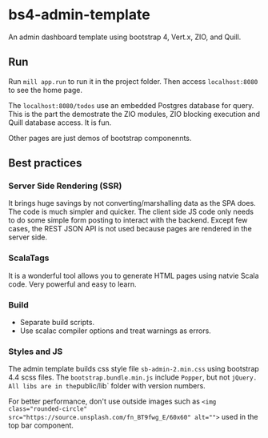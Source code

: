 # bs4-admin-template

An admin dashboard template using bootstrap 4, Vert.x, ZIO, and Quill.

## Run

Run `mill app.run` to run it in the project folder. Then access `localhost:8080` to see the home page.

The `localhost:8080/todos` use an embedded Postgres database for query. This is the part the demostrate the ZIO modules, ZIO blocking execution and Quill database access. It is fun.

Other pages are just demos of bootstrap componennts.

## Best practices

### Server Side Rendering (SSR)

It brings huge savings by not converting/marshalling data as the SPA does. The code is much simpler and quicker. The client side JS code only needs to do some simple form posting to interact with the backend. Except few cases, the REST JSON API is not used because pages are rendered in the server side.

### ScalaTags

It is a wonderful tool allows you to generate HTML pages using natvie Scala code. Very powerful and easy to learn.

### Build

- Separate build scripts.
- Use scalac compiler options and treat warnings as errors.

### Styles and JS

The admin template builds css style file `sb-admin-2.min.css` using bootstrap 4.4 scss files. The `bootstrap.bundle.min.js` include `Popper`, but not `jQuery. All libs are in the`public/lib` folder with version numbers.

For better performance, don't use outside images such as `<img class="rounded-circle" src="https://source.unsplash.com/fn_BT9fwg_E/60x60" alt="">` used in the top bar component.

